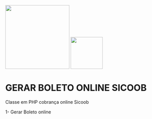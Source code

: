 <img src="https://logodownload.org/wp-content/uploads/2017/11/sicoob-logo-1.png" width="200">  <img src="https://www.cachesistemas.com.br/imagens/cachesistemasweb.gif" width="100">


#  GERAR BOLETO ONLINE  SICOOB

Classe em PHP cobrança online Sicoob 

1- Gerar Boleto online 
 
 
